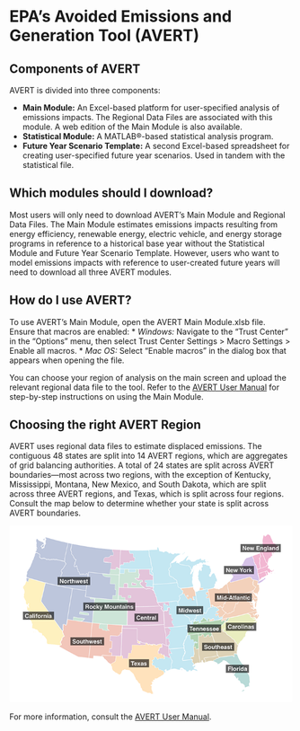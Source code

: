 # EPA’s Avoided Emissions and Generation Tool (AVERT)

## Components of AVERT

AVERT is divided into three components:

-   **Main Module:** An Excel-based platform for user-specified analysis of emissions impacts. The Regional Data Files are associated with this module. A web edition of the Main Module is also available.
-   **Statistical Module:** A MATLAB®-based statistical analysis program.
-   **Future Year Scenario Template:** A second Excel-based spreadsheet for creating user-specified future year scenarios. Used in tandem with the statistical file.

## Which modules should I download?

Most users will only need to download AVERT’s Main Module and Regional Data Files. The Main Module estimates emissions impacts resulting from energy efficiency, renewable energy, electric vehicle, and energy storage programs in reference to a historical base year without the Statistical Module and Future Year Scenario Template. However, users who want to model emissions impacts with reference to user-created future years will need to download all three AVERT modules.

## How do I use AVERT?

To use AVERT’s Main Module, open the AVERT Main Module.xlsb file. Ensure that macros are enabled: \* *Windows:* Navigate to the “Trust Center” in the “Options” menu, then select Trust Center Settings \> Macro Settings \> Enable all macros. \* *Mac OS:* Select “Enable macros” in the dialog box that appears when opening the file.

You can choose your region of analysis on the main screen and upload the relevant regional data file to the tool. Refer to the [AVERT User Manual](docs/avert-user-manual-v4.3.pdf) for step-by-step instructions on using the Main Module.

## Choosing the right AVERT Region

AVERT uses regional data files to estimate displaced emissions. The contiguous 48 states are split into 14 AVERT regions, which are aggregates of grid balancing authorities. A total of 24 states are split across AVERT boundaries—most across two regions, with the exception of Kentucky, Mississippi, Montana, New Mexico, and South Dakota, which are split across three AVERT regions, and Texas, which is split across four regions. Consult the map below to determine whether your state is split across AVERT boundaries.

![Map of AVERT Regions](avert-regions-map.png)

For more information, consult the [AVERT User Manual](docs/avert-user-manual-v4.3.pdf).
